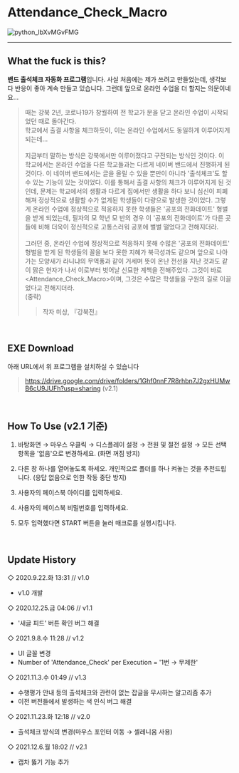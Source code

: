 # Attendance_Check_Macro
![python_lbXvMGvFMG](https://user-images.githubusercontent.com/64591335/144820973-30350099-d029-4406-af1c-af8f740d4cdb.png)


---
## What the fuck is this?
**밴드 출석체크 자동화 프로그램**입니다. 사실 처음에는 제가 쓰려고 만들었는데, 생각보다 반응이 좋아 계속 만들고 있습니다. 그런데 앞으로 온라인 수업을 더 할지는 의문이네요...
> 때는 강북 2년, 코로나19가 창궐하여 전 학교가 문을 닫고 온라인 수업이 시작되었던 때로 돌아간다.<br>
> 학교에서 출결 사항을 체크하듯이, 이는 온라인 수업에서도 동일하게 이루어지게 되는데...<br><br>
> 지금부터 말하는 방식은 강북에서만 이루어졌다고 구전되는 방식인 것이다. 이 학교에서는 온라인 수업을 다른 학교들과는 다르게 네이버 밴드에서 진행하게 된 것이다. 이 네이버 밴드에서는 글을 올릴 수 있을 뿐만이 아니라 '출석체크'도 할 수 있는 기능이 있는 것이었다. 이를 통해서 출결 사항의 체크가 이루어지게 된 것인데, 문제는 학교에서의 생활과 다르게 집에서만 생활을 하다 보니 심신이 피폐해져 정상적으로 생활할 수가 없게된 학생들이 다량으로 발생한 것이었다. 그렇게 온라인 수업에 정상적으로 적응하지 못한 학생들은 '공포의 전화데이트' 형벌을 받게 되었는데, 필자의 모 학년 모 반의 경우 이 '공포의 전화데이트'가 다른 곳들에 비해 더욱이 정신적으로 고통스러워 공포에 벌벌 떨었다고 전해지더라.<br><br>
> 그러던 중, 온라인 수업에 정상적으로 적응하지 못해 수많은 '공포의 전화데이트' 형벌을 받게 된 학생들의 꼴을 보다 못한 지혜가 북극성과도 같으며 앞으로 나아가는 모양새가 라니냐의 무역풍과 같이 거세며 뜻이 온난 전선을 지난 것과도 같이 맑은 현자가 나서 이로부터 벗어날 신묘한 계책을 전해주었다. 그것이 바로 <Attendance_Check_Macro>이며, 그것은 수많은 학생들을 구원의 길로 이끌었다고 전해지더라.<br>
> (중략)
>> 작자 미상, 『강북전』

<br>

## EXE Download
아래 URL에서 위 프로그램을 설치하실 수 있습니다
> https://drive.google.com/drive/folders/1Ghf0nnF7R8rhbn7J2gxHUMwB6cU9JUFh?usp=sharing (v2.1)
<br>

## How To Use (v2.1 기준)

1. 바탕화면 → 마우스 우클릭 → 디스플레이 설정 → 전원 및 절전 설정 → 모든 선택 항목을 '없음'으로 변경하세요. (화면 꺼짐 방지)

2. 다른 창 하나를 열어놓도록 하세오. 개인적으로 폴더를 하나 켜놓는 것을 추천드립니다. (응답 없음으로 인한 작동 중단 방지)

3. 사용자의 페이스북 아이디를 입력하세요.

4. 사용자의 페이스북 비밀번호를 입력하세요.

5. 모두 입력했다면 START 버튼을 눌러 매크로를 실행시킵니다.

<br>

## Update History
◇ 2020.9.22.화 13:31 // v1.0
- v1.0 개발

◇ 2020.12.25.금 04:06 // v1.1
- '새글 피드' 버튼 확인 버그 해결

◇ 2021.9.8.수 11:28 // v1.2
- UI 글꼴 변경
- Number of 'Attendance_Check' per Execution = '1번 → 무제한'

◇ 2021.11.3.수 01:49 // v1.3
- 수행평가 안내 등의 출석체크와 관련이 없는 잡글을 무시하는 알고리즘 추가
- 이전 버전들에서 발생하는 색 인식 버그 해결

◇ 2021.11.23.화 12:18 // v2.0
- 출석체크 방식의 변경(마우스 포인터 이동 → 셀레니움 사용)

◇ 2021.12.6.월 18:02 // v2.1
- 캡차 뚫기 기능 추가

